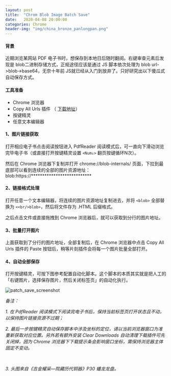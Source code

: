 ```yaml
---
layout: post
title:  "Chrom Blob Image Batch Save"
date:   2020-04-08 20:00:00
categories: Chrome
header-img: "img/china_bronze_panlongpan.png"
---
```


#### 背景

近期浏览某网站 PDF 电子书时，想保存到本地日后随时翻阅。右键审查元素后发现是 blob二进制存储方式，正规途径应该是通过 JS 脚本依次处理为 blob url->blob->base64，无奈十年前 JS就已经从入门到放弃了。只好研究出以下傻瓜式自动保存方式。

#### 工具准备

- Chrome 浏览器
-  Copy All Urls 插件 （ <a href="https://chrome.google.com/webstore/detail/copy-all-urls/djdmadneanknadilpjiknlnanaolmbfk/related" target="_blank">下载地址</a>）
- 按键精灵
- 任意文本编辑器

#### 1、图片链接获取

打开相应电子书点击阅读按钮进入 PdfReader 阅读模式后，可一直向下滑动浏览完毕电子书（或直接打开按键精灵设置 `<Num↓>` 翻页按键循环N次）。

然后在 Chrome 浏览器下复制并打开 chrome://blob-internals/ 页面，下拉到最底部可以看到连续的全部的图片资源地址：blob:https://***************************

#### 2、链接格式处理

打开任意一个文本编辑器，将连续的图片资源地址复制进去，并将 `<blob>`  全部替换为 `<<br/>blob>`，然后将文件存为 .HTML 后缀格式。

之后点击文件或直接拖拽到 Chrome 浏览器后，就可以获取到分行的图片地址。

#### 3、批量打开图片

上面获取到了分行的图片地址，全部复制后，在 Chrome 浏览器中点击 Copy All Urls 插件的 Paste 按钮后，稍等片刻插件会将每一个图片批量全部打开。

#### 4、自动全部保存

打开按键精灵，可按下图参考配置自动化脚本。这个脚本的本质其实就是把人工的「右键图片，选择保存图片，然后关闭标签页」的自动化执行。

![patch_save_screenshot](https://xqimg.imedao.com/17159f125cc133fdf1c825fc.png)

*备注：*

*1. 在 PdfReader 阅读模式下阅读完电子书后，保持当前标签页打开状态且不动，以保持图片链接资源不过期；* <br/>

*2. 最后一步按键精灵自动保存脚本中涉及坐标的定位，请以当前浏览器窗口为准重新获取对应位置。另外若有额外安装 Clear Downloads 自动清理下载插件可先关闭掉，因为 Chrome 浏览器下下载提示条会影响窗口坐标，需保持浏览器主体固定不变动。*

<br/>

*3. 头图来自《吉金耀采—院藏历代铜器》P30 蟠龙龙盘。*



